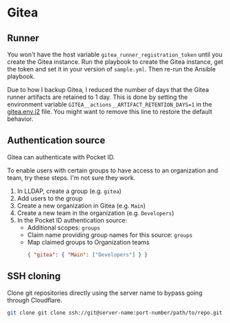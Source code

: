 # Gitea

## Runner

You won't have the host variable `gitea_runner_registration_token` until you create the Gitea instance. Run the playbook to create the Gitea instance, get the token and set it in your version of `sample.yml`. Then re-run the Ansible playbook.

Due to how I backup Gitea, I reduced the number of days that the Gitea runner artifacts are retained to 1 day. This is done by setting the environment variable `GITEA__actions__ARTIFACT_RETENTION_DAYS=1` in the [gitea.env.j2](/ansible/roles/docker-env/templates/gitea.env.j2) file. You might want to remove this line to restore the default behavior.

## Authentication source

Gitea can authenticate with Pocket ID.

To enable users with certain groups to have access to an organization and team, try these steps. I'm not sure they work.

1. In LLDAP, create a group (e.g. `gitea`)
1. Add users to the group
1. Create a new organization in Gitea (e.g. `Main`)
1. Create a new team in the organization (e.g. `Developers`)
1. In the Pocket ID authentication source:
    - Additional scopes: `groups`
    - Claim name providing group names for this source: `groups`
    - Map claimed groups to Organization teams
        ```json
        { "gitea": { "Main": ["Developers"] } }
        ```

## SSH cloning

Clone git repositories directly using the server name to bypass going through Cloudflare.

```bash
git clone git clone ssh://git@server-name:port-number/path/to/repo.git
```
